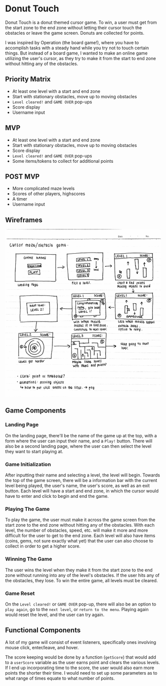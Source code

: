 # Donut Touch
Donut Touch is a donut themed cursor game. To win, a user must get from the start zone to the end zone without letting their cursor touch the obstacles or leave the game screen. Donuts are collected for points.

I was inspired by Operation (the board game!), where you have to accomplish tasks with a steady hand while you try not to touch certain things.  But instead of a board game, I wanted to make an online game utilizing the user's cursor, as they try to make it from the start to end zone without hitting any of the obstacles.  

## Priority Matrix
- At least one level with a start and end zone
- Start with stationary obstacles, move up to moving obstacles
- `Level cleared!` and `GAME OVER` pop-ups
- Score display
- Username input

## MVP
- At least one level with a start and end zone
- Start with stationary obstacles, move up to moving obstacles
- Score display
- `Level cleared!` and `GAME OVER` pop-ups
- Some items/tokens to collect for additional points

## POST MVP
- More complicated maze levels
- Scores of other players, highscores
- A timer
- Username input

## Wireframes
![](./img/cursorgame-wireframes.jpg)


## Game Components
### Landing Page
On the landing page, there'll be the name of the game up at the top, with a form where the user can input their name, and a `Play!` button.  There will also be a second landing page, where the user can then select the level they want to start playing at.

### Game Initialization
After inputting their name and selecting a level, the level will begin.  Towards the top of the game screen, there will be a information bar with the current level being played, the user's name, the user's score, as well as an exit button.  Each level will have a start and end zone, in which the cursor would have to enter and click to begin and end the game.

### Playing The Game
To play the game, the user must make it across the game screen from the start zone to the end zone without hitting any of the obstacles.  With each level, the number of obstacles, speed, etc. will make it more and more difficult for the user to get to the end zone.  Each level will also have items (coins, gems, not sure exactly what yet) that the user can also choose to collect in order to get a higher score.

### Winning The Game
The user wins the level when they make it from the start zone to the end zone without running into any of the level's obstacles.  If the user hits any of the obstacles, they lose.  To win the entire game, all levels must be cleared.

### Game Reset
On the `Level cleared!` or `GAME OVER` pop-up, there will also be an option to `play again`, go to the `next level`, or `return to the menu`.  Playing again would reset the level, and the user can try again.


## Functional Components
A lot of my game will consist of event listeners, specifically ones involving mouse click, enter/leave, and hover.

The score keeping would be done by a function (`getScore`) that would add to a `userScore` variable as the user earns point and clears the various levels. If I end up incorporating time to the score, the user would also earn more points the shorter their time. I would need to set up some parameters as to what range of times equate to what number of points.
